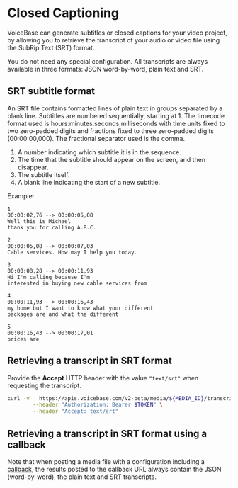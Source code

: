 # Closed Captioning

VoiceBase can generate subtitles or closed captions for your video project, by
allowing you to retrieve the transcript of your audio or video file using the
SubRip Text (SRT) format.

You do not need any special configuration. All transcripts are always available
in three formats: JSON word-by-word, plain text and SRT.

## SRT subtitle format

An SRT file contains formatted lines of plain text in groups separated by a
blank line. Subtitles are numbered sequentially, starting at 1. The timecode
format used is hours:minutes:seconds,milliseconds with time units fixed to two
zero-padded digits and fractions fixed to three zero-padded digits (00:00:00,000).
The fractional separator used is the comma.

1. A number indicating which subtitle it is in the sequence.
2. The time that the subtitle should appear on the screen, and then disappear.
3. The subtitle itself.
4. A blank line indicating the start of a new subtitle.

Example:

```
1
00:00:02,76 --> 00:00:05,08
Well this is Michael
thank you for calling A.B.C.

2
00:00:05,08 --> 00:00:07,03
Cable services. How may I help you today.

3
00:00:08,28 --> 00:00:11,93
Hi I'm calling because I'm
interested in buying new cable services from

4
00:00:11,93 --> 00:00:16,43
my home but I want to know what your different
packages are and what the different

5
00:00:16,43 --> 00:00:17,01
prices are
```

## Retrieving a transcript in SRT format

Provide the **Accept** HTTP header with the value `"text/srt"` when requesting the
transcript.

```bash
curl -v   https://apis.voicebase.com/v2-beta/media/${MEDIA_ID}/transcripts/latest \
        --header "Authorization: Bearer $TOKEN" \
        --header "Accept: text/srt"
```
## Retrieving a transcript in SRT format using a callback

Note that when posting a media file with a configuration including a
[callback](callbacks), the results posted to the callback URL always contain
the JSON (word-by-word), the plain text and SRT transcripts.
